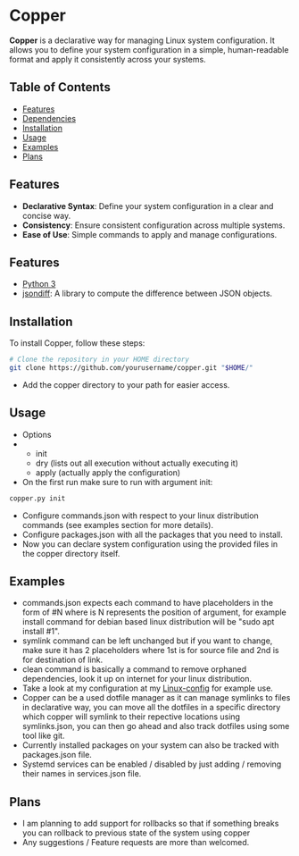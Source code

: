 # Copper

**Copper** is a declarative way for managing Linux system configuration. It allows you to define your system configuration in a simple, human-readable format and apply it consistently across your systems.

## Table of Contents

- [Features](#features)
- [Dependencies](#dependencies)
- [Installation](#installation)
- [Usage](#usage)
- [Examples](#examples)
- [Plans](#plans)

## Features

- **Declarative Syntax**: Define your system configuration in a clear and concise way.
- **Consistency**: Ensure consistent configuration across multiple systems.
- **Ease of Use**: Simple commands to apply and manage configurations.

## Features

- [Python 3](https://www.python.org/)
- [jsondiff](https://github.com/xlwings/jsondiff): A library to compute the difference between JSON objects.

## Installation

To install Copper, follow these steps:

```bash
# Clone the repository in your HOME directory
git clone https://github.com/yourusername/copper.git "$HOME/"
```
- Add the copper directory to your path for easier access.

## Usage
- Options
- - init 
  - dry (lists out all execution without actually executing it)
  - apply (actually apply the configuration) 
- On the first run make sure to run with argument init:
```bash
copper.py init
```
- Configure commands.json with respect to your linux distribution commands (see examples section for more details).
- Configure packages.json with all the packages that you need to install.
- Now you can declare system configuration using the provided files in the copper directory itself.

## Examples
- commands.json expects each command to have placeholders in the form of #N where is N represents the position of argument, for example install command for debian based linux distribution will be "sudo apt install #1".
- symlink command can be left unchanged but if you want to change, make sure it has 2 placeholders where 1st is for source file and 2nd is for destination of link.
- clean command is basically a command to remove orphaned dependencies, look it up on internet for your linux distribution.
- Take a look at my configuration at my [Linux-config](https://github.com/Ferriccc/Linux-configs) for example use.
- Copper can be a used dotfile manager as it can manage symlinks to files in declarative way, you can move all the dotfiles in a specific directory which copper will symlink to their repective locations using symlinks.json, you can then go ahead and also track dotfiles using some tool like git.
- Currently installed packages on your system can also be tracked with packages.json file.
- Systemd services can be enabled / disabled by just adding / removing their names in services.json file.

## Plans
- I am planning to add support for rollbacks so that if something breaks you can rollback to previous state of the system using copper
- Any suggestions / Feature requests are more than welcomed.
